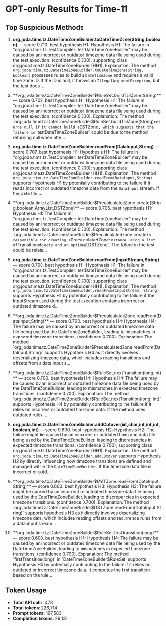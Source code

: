 # GPT-only Results for Time-11

## Top Suspicious Methods

1. **org.joda.time.tz.DateTimeZoneBuilder.toDateTimeZone(String,boolean)** — score 0.710. best hypothesis H1: Hypothesis H1: The failure in "org.joda.time.tz.TestCompiler::testDateTimeZoneBuilder" may be caused by an incorrect or outdated timezone data file being used during the test execution. (confidence 0.700); supporting class org.joda.time.tz.DateTimeZoneBuilder (HH1).
    Explanation: The method `org.joda.time.tz.DateTimeZoneBuilder.toDateTimeZone(String, boolean)` processes rules to build a `DateTimeZone` and requires a valid time zone ID. If the ID is null, it throws an `IllegalArgumentException`, but the test does ...

2. **org.joda.time.tz.DateTimeZoneBuilder$RuleSet.buildTailZone(String)** — score 0.709. best hypothesis H1: Hypothesis H1: The failure in "org.joda.time.tz.TestCompiler::testDateTimeZoneBuilder" may be caused by an incorrect or outdated timezone data file being used during the test execution. (confidence 0.700).
    Explanation: The method `org.joda.time.tz.DateTimeZoneBuilder$RuleSet.buildTailZone(String)` returns null if it cannot build a `DSTZone`, which suggests that the failure in `testDateTimeZoneBuilder` could be due to the method returning null when atte...

3. **org.joda.time.tz.DateTimeZoneBuilder.readFrom(DataInput,String)** — score 0.707. best hypothesis H1: Hypothesis H1: The failure in "org.joda.time.tz.TestCompiler::testDateTimeZoneBuilder" may be caused by an incorrect or outdated timezone data file being used during the test execution. (confidence 0.700); supporting class org.joda.time.tz.DateTimeZoneBuilder (HH1).
    Explanation: The method `org.joda.time.tz.DateTimeZoneBuilder.readFrom(DataInput,String)` supports Hypothesis H1 by potentially contributing to the failure if it reads incorrect or outdated timezone data from the `DataInput` stream. If the data file ...

4. **org.joda.time.tz.DateTimeZoneBuilder$PrecalculatedZone.create(String,boolean,ArrayList,DSTZone)** — score 0.705. best hypothesis H1: Hypothesis H1: The failure in "org.joda.time.tz.TestCompiler::testDateTimeZoneBuilder" may be caused by an incorrect or outdated timezone data file being used during the test execution. (confidence 0.700).
    Explanation: The method `org.joda.time.tz.DateTimeZoneBuilder$PrecalculatedZone.create` is responsible for creating a `PrecalculatedZone` instance using a list of `Transition` objects and an optional `DSTZone`. The failure in the test could be relate...

5. **org.joda.time.tz.DateTimeZoneBuilder.readFrom(InputStream,String)** — score 0.700. best hypothesis H1: Hypothesis H1: The failure in "org.joda.time.tz.TestCompiler::testDateTimeZoneBuilder" may be caused by an incorrect or outdated timezone data file being used during the test execution. (confidence 0.700); supporting class org.joda.time.tz.DateTimeZoneBuilder (HH1).
    Explanation: The method `org.joda.time.tz.DateTimeZoneBuilder.readFrom(InputStream, String)` supports Hypothesis H1 by potentially contributing to the failure if the InputStream used during the test execution contains incorrect or outdated timezone d...

6. **org.joda.time.tz.DateTimeZoneBuilder$PrecalculatedZone.readFrom(DataInput,String)** — score 0.700. best hypothesis H4: Hypothesis H4: The failure may be caused by an incorrect or outdated timezone data file being used by the DateTimeZoneBuilder, leading to mismatches in expected timezone transitions. (confidence 0.700).
    Explanation: The method `org.joda.time.tz.DateTimeZoneBuilder$PrecalculatedZone.readFrom(DataInput,String)` supports Hypothesis H4 as it directly involves deserializing timezone data, which includes reading transitions and offsets from a data input s...

7. **org.joda.time.tz.DateTimeZoneBuilder$RuleSet.nextTransition(long,int)** — score 0.700. best hypothesis H4: Hypothesis H4: The failure may be caused by an incorrect or outdated timezone data file being used by the DateTimeZoneBuilder, leading to mismatches in expected timezone transitions. (confidence 0.700).
    Explanation: The method `org.joda.time.tz.DateTimeZoneBuilder$RuleSet.nextTransition(long, int)` supports Hypothesis H4 by potentially contributing to the failure if it relies on incorrect or outdated timezone data. If the method uses outdated rules ...

8. **org.joda.time.tz.DateTimeZoneBuilder.addCutover(int,char,int,int,int,boolean,int)** — score 0.600. best hypothesis H2: Hypothesis H2: The failure might be caused by an incorrect or outdated timezone data file being used by the DateTimeZoneBuilder, leading to discrepancies in expected timezone transitions. (confidence 0.700); supporting class org.joda.time.tz.DateTimeZoneBuilder (HH1).
    Explanation: The method `org.joda.time.tz.DateTimeZoneBuilder.addCutover` supports Hypothesis H2 by directly influencing how timezone transitions are defined and managed within the `DateTimeZoneBuilder`. If the timezone data file is incorrect or outd...

9. **org.joda.time.tz.DateTimeZoneBuilder$DSTZone.readFrom(DataInput,String)** — score 0.600. best hypothesis H3: Hypothesis H3: The failure might be caused by an incorrect or outdated timezone data file being used by the DateTimeZoneBuilder, leading to discrepancies in expected timezone transitions. (confidence 0.700).
    Explanation: The method `org.joda.time.tz.DateTimeZoneBuilder$DSTZone.readFrom(DataInput,String)` supports hypothesis H3 as it directly involves deserializing timezone data, which includes reading offsets and recurrence rules from a data input stream...

10. **org.joda.time.tz.DateTimeZoneBuilder$RuleSet.firstTransition(long)** — score 0.600. best hypothesis H4: Hypothesis H4: The failure may be caused by an incorrect or outdated timezone data file being used by the DateTimeZoneBuilder, leading to mismatches in expected timezone transitions. (confidence 0.700).
    Explanation: The method `firstTransition(long)` in `DateTimeZoneBuilder$RuleSet` supports Hypothesis H4 by potentially contributing to the failure if it relies on outdated or incorrect timezone data. It computes the first transition based on the rule...


## Token Usage

- **Total API calls**: 473
- **Total tokens**: 226,714
- **Prompt tokens**: 197,583
- **Completion tokens**: 29,131
